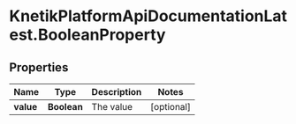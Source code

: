# KnetikPlatformApiDocumentationLatest.BooleanProperty

## Properties
Name | Type | Description | Notes
------------ | ------------- | ------------- | -------------
**value** | **Boolean** | The value | [optional] 


